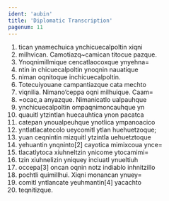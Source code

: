 ```yaml
---
ident: 'aubin'
title: 'Diplomatic Transcription'
pagenum: 11
---
```

1. tican ynamechuica ynchicuecalpoltin xiqni
2. milhvican. Camotiazq~camican titocue pazque.
3. Ynoqnimillmique cencatlaocoxque ynyehna=
4. ntin in chicuecalpoltin ynoqnin nauatique
5. niman oqnitoque inchicuecalpoltin.
6. Totecuiyouane campantiazque cata mechto
7. viqnilia. Nimanoʼceppa oqni milhuique. Caam=
8. =ocac,a anyazque. Nimanicatlo ualpauhque
9. ynchicuecalpoltin ompaqnimoncauhque yn
10. quauitl ytzintlan huecauhtica ynon pacatca
11. catepan ynoualpeuhque ynotlica ympanoacico
12. yntlatlacatecolo ueycomitl ytlan huehuetzoque;
13. yuan ceqnintin mizquitl ytzintla uehuetztoque
14. yehuantin ynqninto[2] cayotica mimixcoua ynce=
15. tlacatlytoca xiuhneltzin ynicome ytocamimi=
16. tzin xiuhnelizin yniquey inciuatl ynueltiuh
17. occepa[3] oncan oqnin notz indiablo inhnitzillo
18. pochtli quimillhui. Xiqni monancan ynuey=
19. comitl yntlancate yeuhmantin[4] yacachto
20. teqnitizque.
